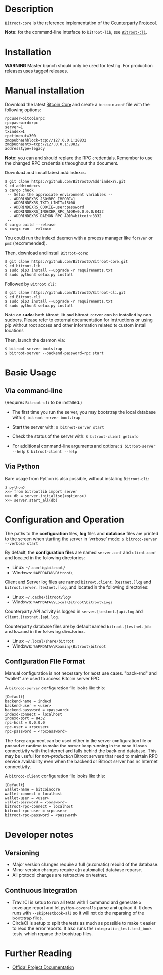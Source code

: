 # Description
`Bitroot-core` is the reference implementation of the [Counterparty Protocol](https://counterparty.io).

**Note:** for the command-line interface to `bitroot-lib`, see [`Bitroot-cli`](https://github.com/BitrootD/Bitroot-cli.git).


# Installation

**WARNING** Master branch should only be used for testing. For production releases uses tagged releases.


# Manual installation

Download the latest [Bitcoin Core](https://github.com/bitcoin/bitcoin/releases) and create
a `bitcoin.conf` file with the following options:

```
rpcuser=bitcoinrpc
rpcpassword=rpc
server=1
txindex=1
rpctimeout=300
zmqpubhashblock=tcp://127.0.0.1:28832
zmqpubhashtx=tcp://127.0.0.1:28832
addresstype=legacy
```
**Note:** you can and should replace the RPC credentials. Remember to use the changed RPC credentials throughout this document.

Download and install latest addrindexrs:
```
$ git clone https://github.com/BitrootD/addrindexrs.git
$ cd addrindexrs
$ cargo check
 -- Setup the appropiate environment variables --
  - ADDRINDEXRS_JSONRPC_IMPORT=1
  - ADDRINDEXRS_TXID_LIMIT=15000
  - ADDRINDEXRS_COOKIE=user:password
  - ADDRINDEXRS_INDEXER_RPC_ADDR=0.0.0.0:8432
  - ADDRINDEXRS_DAEMON_RPC_ADDR=bitcoin:8332
 --
$ cargo build --release
$ cargo run --release
```

You could run the indexd daemon with a process manager like `forever` or `pm2` (recommended).

Then, download and install `Bitroot-core`:

```
$ git clone https://github.com/BitrootD/Bitroot-core.git
$ cd bitroot-lib
$ sudo pip3 install --upgrade -r requirements.txt
$ sudo python3 setup.py install
```

Followed by `Bitroot-cli`:

```
$ git clone https://github.com/BitrootD/Bitroot-cli.git
$ cd Bitroot-cli
$ sudo pip3 install --upgrade -r requirements.txt
$ sudo python3 setup.py install
```

Note on **sudo**: both bitroot-lib and bitroot-server can be installed by non-sudoers. Please refer to external documentation for instructions on using pip without root access and other information related to custom install locations.


Then, launch the daemon via:

```
$ bitroot-server bootstrap
$ bitroot-server --backend-password=rpc start
```

# Basic Usage

## Via command-line

(Requires `Bitroot-cli` to be installed.)

* The first time you run the server, you may bootstrap the local database with:
	`$ bitroot-server bootstrap`

* Start the server with:
	`$ bitroot-server start`

* Check the status of the server with:
	`$ bitroot-client getinfo`

* For additional command-line arguments and options:
	`$ bitroot-server --help`
	`$ bitroot-client --help`

## Via Python

Bare usage from Python is also possible, without installing `Bitroot-cli`:

```
$ python3
>>> from bitrootlib import server
>>> db = server.initialise(<options>)
>>> server.start_all(db)
```

# Configuration and Operation

The paths to the **configuration** files, **log** files and **database** files are printed to the screen when starting the server in ‘verbose’ mode:
	`$ bitroot-server --verbose start`

By default, the **configuration files** are named `server.conf` and `client.conf` and located in the following directories:

* Linux: `~/.config/bitroot/`
* Windows: `%APPDATA%\Bitroot\`

Client and Server log files are named `bitroot.client.[testnet.]log` and `bitroot.server.[testnet.]log`, and located in the following directories:

* Linux: `~/.cache/bitroot/log/`
* Windows: `%APPDATA%\Local\Bitroot\bitroot\Logs`

Counterparty API activity is logged in `server.[testnet.]api.log` and `client.[testnet.]api.log`.

Counterparty database files are by default named `bitroot.[testnet.]db` and located in the following directories:

* Linux: `~/.local/share/bitroot`
* Windows: `%APPDATA%\Roaming\Bitroot\bitroot`

## Configuration File Format

Manual configuration is not necessary for most use cases. "back-end" and "wallet" are used to access Bitcoin server RPC.

A `bitroot-server` configuration file looks like this:

	[Default]
	backend-name = indexd
	backend-user = <user>
	backend-password = <password>
	indexd-connect = localhost
	indexd-port = 8432
	rpc-host = 0.0.0.0
	rpc-user = <rpcuser>
	rpc-password = <rpcpassword>

The ``force`` argument can be used either in the server configuration file or passed at runtime to make the server keep running in the case it loses connectivity with the Internet and falls behind the back-end database. This may be useful for *non-production* Bitroot servers that need to maintain RPC service availability even when the backend or Bitroot server has no Internet connectivity.

A `bitroot-client` configuration file looks like this:

	[Default]
	wallet-name = bitcoincore
	wallet-connect = localhost
	wallet-user = <user>
	wallet-password = <password>
	bitroot-rpc-connect = localhost
	bitroot-rpc-user = <rpcuser>
	bitroot-rpc-password = <password>


# Developer notes

## Versioning

* Major version changes require a full (automatic) rebuild of the database.
* Minor version changes require a(n automatic) database reparse.
* All protocol changes are retroactive on testnet.

## Continuous integration
 - TravisCI is setup to run all tests with 1 command and generate a coverage report and let `python-coveralls` parse and upload it.
   It does runs with `--skiptestbook=all` so it will not do the reparsing of the bootstrap files.
 - CircleCI is setup to split the tests as much as possible to make it easier to read the error reports.
   It also runs the `integration_test.test_book` tests, which reparse the bootstrap files.


# Further Reading

* [Official Project Documentation](http://counterparty.io/docs/)

